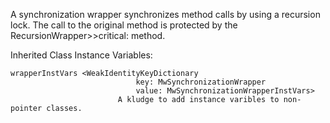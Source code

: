A synchronization wrapper synchronizes method calls by using a recursion lock. The call to the original method is protected by the RecursionWrapper>>critical: method.

Inherited Class Instance Variables:

	wrapperInstVars	<WeakIdentityKeyDictionary
								key: MwSynchronizationWrapper
								value: MwSynchronizationWrapperInstVars>
							A kludge to add instance varibles to non-pointer classes.